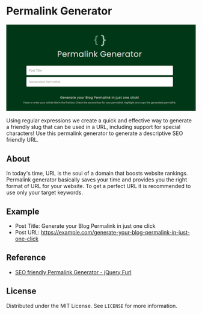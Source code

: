 # Permalink Generator
<p align="center"><img src="https://github.com/buddhirangana/permalink-generator/blob/b6d33cb19e80d26aa44c4140ec3072fc2b9d2b21/demo.PNG"></p>

Using regular expressions we create a quick and effective way to generate a friendly slug that can be used in a URL, including support for special characters! Use this permalink generator to generate a descriptive SEO friendly URL.

## About
In today's time, URL is the soul of a domain that boosts website rankings. Permalink generator basically saves your time and provides you the right format of URL for your website. To get a perfect URL it is recommended to use only your target keywords.

## Example
* Post Title: Generate your Blog Permalink in just one click
* Post URL: https://example.com/generate-your-blog-permalink-in-just-one-click

## Reference
* [SEO friendly Permalink Generator - jQuery Furl](https://www.jqueryscript.net/other/seo-permalink-furl.html)

## License
Distributed under the MIT License. See `LICENSE` for more information.
